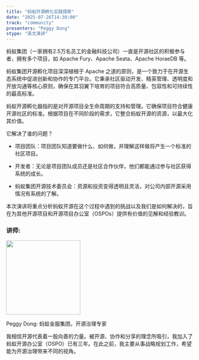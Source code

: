 ```yaml
---
title: "蚂蚁开源孵化实践探索"
date: "2025-07-26T14:30:00"
track: "community"
presenters: "Peggy Dong"
stype: "英文演讲"
---
```


蚂蚁集团（一家拥有2.5万名员工的金融科技公司）一直是开源社区的积极参与者，拥有多个项目，如 Apache Fury、Apache Seata、Apache HoraeDB 等。

蚂蚁集团开源孵化项目深深植根于 Apache 之道的原则，是一个致力于在开源生态系统中促进创新和协作的专门平台。它秉承社区驱动开发、精英管理、透明度和开放沟通等核心原则，确保在其羽翼下培育的项目符合高质量、包容性和可持续性的最高标准。

蚂蚁开源孵化器指的是对开源项目全生命周期的支持和管理。它确保项目符合健康开源社区的标准。根据项目在不同阶段的需求，它整合蚂蚁开源的资源，以最大化其价值。

它解决了谁的问题？

- 项目团队：项目团队知道要做什么、如何做，并理解这样做将产生一个标准的社区项目。

- 开发者：无论是项目团队成员还是社区合作伙伴，他们都能通过参与社区获得系统的成长。

- 蚂蚁集团开源技术委员会：资源和投资变得透明且灵活，对公司内部开源采用情况有系统的了解。

本次演讲将重点分析蚂蚁开源在这个过程中遇到的挑战以及我们是如何解决的，旨在为其他开源项目和开源项目办公室（OSPOs）提供有价值的见解和经验教训。

### 讲师:

<img src="https://sessionize.com/image/f673-400o400o1-4VK35jwN6xiau6NkXpBJPD.png" width="200" /><br/>

Peggy Dong: 蚂蚁金服集团，开源治理专家

我相信开源代表着一股向善的力量。被开源、协作和分享的理念所吸引，我加入了蚂蚁开源办公室（OSPO）已有三年。在此之前，我主要从事战略规划工作，希望能为开源治理带来不同的视角。